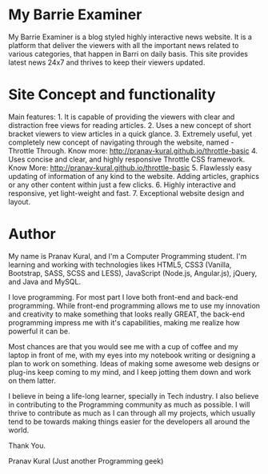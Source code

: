 # My Barrie Examiner

My Barrie Examiner is a blog styled highly interactive news website. It is a platform that deliver the viewers with all the important news related to various categories, that happen in Barri on daily basis. This site provides latest news 24x7 and thrives to keep their viewers updated.

# Site Concept and functionality

Main features:
    1. It is capable of providing the viewers with clear and distraction free views for reading articles.
    2. Uses a new concept of short bracket viewers to view articles in a quick glance.
    3. Extremely useful, yet completely new concept of navigating through the website, named - Throttle Through. Know more:   http://pranav-kural.github.io/throttle-basic
    4. Uses concise and clear, and highly responsive Throttle CSS framework. Know More:   http://pranav-kural.github.io/throttle-basic
    5. Flawlessly easy updating of information of any kind to the website. Adding articles, graphics or any other content within just a few clicks.
    6. Highly interactive and responsive, yet light-weight and fast.
    7. Exceptional website design and layout.

# Author

My name is Pranav Kural, and I'm a Computer Programming student. I'm learning and working with technologies likes HTML5, CSS3 (Vanilla, Bootstrap, SASS, SCSS and LESS), JavaScript (Node.js, Angular.js), jQuery, and Java and MySQL.

I love programming. For most part I love both front-end and back-end programming. While front-end programming allows me to use my innovation and creativity to make something that looks really GREAT, the back-end programming impress me with it's capabilities, making me realize how powerful it can be.

Most chances are that you would see me with a cup of coffee and my laptop in front of me, with my eyes into my notebook writing or designing a plan to work on something. Ideas of making some awesome web designs or plug-ins keep coming to my mind, and I keep jotting them down and work on them latter.

I believe in being a life-long learner, specially in Tech industry. I also believe in contributing to the Programming community as much as possible. I will thrive to contribute as much as I can through all my projects, which usually tend to be towards making things easier for the developers all around the world.

Thank You.

Pranav Kural
(Just another Programming geek)
